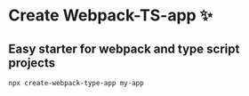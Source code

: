 # Create Webpack-TS-app ✨
## Easy starter for webpack and type script projects
`npx create-webpack-type-app my-app`
